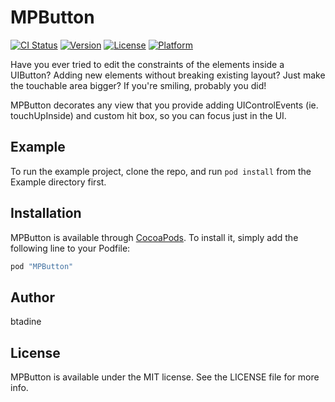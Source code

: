 # MPButton

[![CI Status](http://img.shields.io/travis/btadine/MPButton.svg?style=flat)](https://travis-ci.org/btadine/MPButton)
[![Version](https://img.shields.io/cocoapods/v/MPButton.svg?style=flat)](http://cocoapods.org/pods/MPButton)
[![License](https://img.shields.io/cocoapods/l/MPButton.svg?style=flat)](http://cocoapods.org/pods/MPButton)
[![Platform](https://img.shields.io/cocoapods/p/MPButton.svg?style=flat)](http://cocoapods.org/pods/MPButton)

Have you ever tried to edit the constraints of the elements inside a UIButton? 
Adding new elements without breaking existing layout?
Just make the touchable area bigger?
If you're smiling, probably you did!

MPButton decorates any view that you provide adding UIControlEvents (ie. touchUpInside) and custom hit box, so you can focus just in the UI.

## Example

To run the example project, clone the repo, and run `pod install` from the Example directory first.

## Installation

MPButton is available through [CocoaPods](http://cocoapods.org). To install
it, simply add the following line to your Podfile:

```ruby
pod "MPButton"
```

## Author

btadine

## License

MPButton is available under the MIT license. See the LICENSE file for more info.
